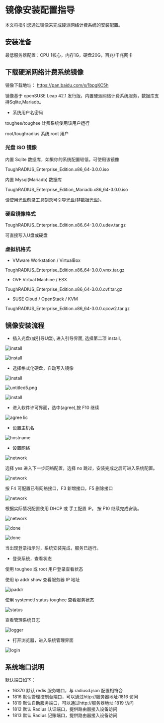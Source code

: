 # 镜像安装配置指导

本文将指引您通过镜像来完成硬派网络计费系统的安装配置。

## 安装准备

最低服务器配置：CPU 1核心，内存1G，硬盘20G，百兆/千兆网卡

## 下载硬派网络计费系统镜像

镜像下载地址： https://pan.baidu.com/s/1bpgKC5h

镜像基于 openSUSE Leap 42.1 发行版，内置硬派网络计费系统服务，数据库支持Sqlite,Mariadb。

- 系统用户名密码

toughee/toughee 计费系统使用该用户运行

root/toughradius 系统 root 用户

### 光盘 ISO 镜像

内置 Sqlite 数据库，如果你的系统配置较低，可使用该镜像

ToughRADIUS_Enterprise_Edition.x86_64-3.0.0.iso

内置 Mysql(Mariadb) 数据库

ToughRADIUS_Enterprise_Edition_Mariadb.x86_64-3.0.0.iso

请使用光盘刻录工具刻录可引导光盘(非数据光盘)。

### 硬盘镜像格式

ToughRADIUS_Enterprise_Edition.x86_64-3.0.0.udev.tar.gz

可直接写入U盘或硬盘

### 虚拟机格式

- VMware Workstation / VirtualBox

ToughRADIUS_Enterprise_Edition.x86_64-3.0.0.vmx.tar.gz

- OVF Virtual Machine / ESX

ToughRADIUS_Enterprise_Edition.x86_64-3.0.0.ovf.tar.gz


- SUSE Cloud / OpenStack / KVM

ToughRADIUS_Enterprise_Edition.x86_64-3.0.0.qcow2.tar.gz

## 镜像安装流程

- 插入光盘(或引导U盘), 进入引导界面, 选择第二项 install，

![install](http://qnstatic.toughcloud.net/FoGxyRaceovlUaY1mGIt2Hw8LbTI)

![install](http://qnstatic.toughcloud.net/Fhg5OZR9waR7LIFZx66j9ohkLrBx)

- 选择格式化硬盘，自动写入镜像

![install](http://qnstatic.toughcloud.net/Fomatf4KSeQdxxMTAhuqOytzJPkN)

![untitled5.png](http://qnstatic.toughcloud.net/Fi-jV4FxteZsfK8rTkCbQOBiPQrq)

![install](http://qnstatic.toughcloud.net/FqqnlDxXplfHUVFernGLS9kKaiaW)

- 进入软件许可界面，选中(agree),按 F10 继续

![agree lic](http://qnstatic.toughcloud.net/Fghrt0sEocYsanriMJG5Wppg0Lwy)

- 设置主机名

![hostname](http://qnstatic.toughcloud.net/FnH4RXCGHBJka--3LXowLFZdJyzA)

- 设置网络

![network](http://qnstatic.toughcloud.net/FuujBNz5r6Z6Gd-K7fKO90ZoUvGU)

选择 yes 进入下一步网络配置，选择 no 跳过，安装完成之后可进入系统配置。

![network](http://qnstatic.toughcloud.net/FvXysz_J2d1NgvfXpiX4b-NqVsfd)

按 F4 可配置已有网络接口，F3 新增接口，F5 删除接口

![network](http://qnstatic.toughcloud.net/Fky945Yz9wmYCX57RD4PVssweIVS)

根据实际情况配置使用 DHCP 或 手工配置 IP。 按 F10 继续完成安装。

![network](http://qnstatic.toughcloud.net/FrKYqregCq6PnnCVZwdQALRt7QR0)

![done](http://qnstatic.toughcloud.net/Fl4DIt03Og_VJi45uChcrQyAOJ7l)

![done](http://qnstatic.toughcloud.net/FjuCWV8atR8R6VIxU00NGU1c4oiW)

当出现登录指示时，系统安装完成，服务已运行。

- 登录系统，查看状态

使用 toughee 或 root 用户登录查看状态

使用 ip addr show 查看服务器 IP 地址

![ipaddr](http://qnstatic.toughcloud.net/Fnbmjti_lIUlBUtIGbhA3XM6sSmU)

使用 systemctl status toughee 查看服务状态

![status](http://qnstatic.toughcloud.net/FkOUYZ8abQsDRZS_n9aZRnPcWeEM)

查看管理系统日志

![logger](http://qnstatic.toughcloud.net/FhskHh1nzh8-wzTLd8LR5zCAHbsC)

- 打开浏览器，进入系统管理界面

![login](http://qnstatic.toughcloud.net/FkkNuvdCV9Le1BLViNy92yL6Olv5)


## 系统端口说明

默认端口如下：

- 16370 默认 redis 服务端口，与 radiusd.json 配置相符合
- 1816  默认管理控制台端口，可以通过http://服务器地址:1816 访问 
- 1819  默认自助服务端口，可以通过http://服务器地址:1819 访问 
- 1812  默认 Radius 认证端口，提供路由器接入设备访问
- 1813  默认 Radius 记账端口，提供路由器接入设备访问


